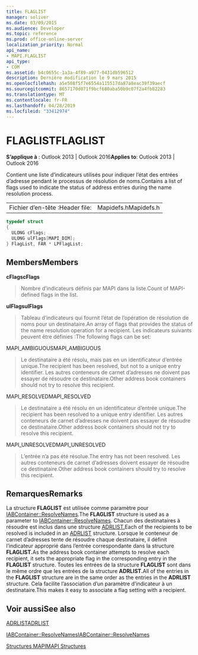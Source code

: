 ```yaml
---
title: FLAGLIST
manager: soliver
ms.date: 03/09/2015
ms.audience: Developer
ms.topic: reference
ms.prod: office-online-server
localization_priority: Normal
api_name:
- MAPI.FLAGLIST
api_type:
- COM
ms.assetid: b4c0655c-1a3a-4f89-a977-0431db596512
description: Dernière modification le 9 mars 2015
ms.openlocfilehash: a5e508f5f7e6554a115517da87a8eac39f39aecf
ms.sourcegitcommit: 8657170d071f9bcf680aba50b9c07f2a4fb82283
ms.translationtype: MT
ms.contentlocale: fr-FR
ms.lasthandoff: 04/28/2019
ms.locfileid: "33412974"
---
```

# <a name="flaglist"></a><span data-ttu-id="03aae-103">FLAGLIST</span><span class="sxs-lookup"><span data-stu-id="03aae-103">FLAGLIST</span></span>

  
  
<span data-ttu-id="03aae-104">**S’applique à** : Outlook 2013 | Outlook 2016</span><span class="sxs-lookup"><span data-stu-id="03aae-104">**Applies to**: Outlook 2013 | Outlook 2016</span></span> 
  
<span data-ttu-id="03aae-105">Contient une liste d’indicateurs utilisés pour indiquer l’état des entrées d’adresse pendant le processus de résolution de noms.</span><span class="sxs-lookup"><span data-stu-id="03aae-105">Contains a list of flags used to indicate the status of address entries during the name resolution process.</span></span>
  
|||
|:-----|:-----|
|<span data-ttu-id="03aae-106">Fichier d’en-tête :</span><span class="sxs-lookup"><span data-stu-id="03aae-106">Header file:</span></span>  <br/> |<span data-ttu-id="03aae-107">Mapidefs.h</span><span class="sxs-lookup"><span data-stu-id="03aae-107">Mapidefs.h</span></span>  <br/> |
   
```cpp
typedef struct
{
  ULONG cFlags;
  ULONG ulFlags[MAPI_DIM];
} FlagList, FAR * LPFlagList;

```

## <a name="members"></a><span data-ttu-id="03aae-108">Members</span><span class="sxs-lookup"><span data-stu-id="03aae-108">Members</span></span>

 <span data-ttu-id="03aae-109">**cFlags**</span><span class="sxs-lookup"><span data-stu-id="03aae-109">**cFlags**</span></span>
  
> <span data-ttu-id="03aae-110">Nombre d’indicateurs définis par MAPI dans la liste.</span><span class="sxs-lookup"><span data-stu-id="03aae-110">Count of MAPI-defined flags in the list.</span></span>
    
 <span data-ttu-id="03aae-111">**ulFlags**</span><span class="sxs-lookup"><span data-stu-id="03aae-111">**ulFlags**</span></span>
  
> <span data-ttu-id="03aae-112">Tableau d’indicateurs qui fournit l’état de l’opération de résolution de noms pour un destinataire.</span><span class="sxs-lookup"><span data-stu-id="03aae-112">An array of flags that provides the status of the name resolution operation for a recipient.</span></span> <span data-ttu-id="03aae-113">Les indicateurs suivants peuvent être définies :</span><span class="sxs-lookup"><span data-stu-id="03aae-113">The following flags can be set:</span></span>
    
<span data-ttu-id="03aae-114">MAPI_AMBIGUOUS</span><span class="sxs-lookup"><span data-stu-id="03aae-114">MAPI_AMBIGUOUS</span></span> 
  
> <span data-ttu-id="03aae-115">Le destinataire a été résolu, mais pas en un identificateur d’entrée unique.</span><span class="sxs-lookup"><span data-stu-id="03aae-115">The recipient has been resolved, but not to a unique entry identifier.</span></span> <span data-ttu-id="03aae-116">Les autres conteneurs de carnet d’adresses ne doivent pas essayer de résoudre ce destinataire.</span><span class="sxs-lookup"><span data-stu-id="03aae-116">Other address book containers should not try to resolve this recipient.</span></span> 
    
<span data-ttu-id="03aae-117">MAPI_RESOLVED</span><span class="sxs-lookup"><span data-stu-id="03aae-117">MAPI_RESOLVED</span></span> 
  
> <span data-ttu-id="03aae-118">Le destinataire a été résolu en un identificateur d’entrée unique.</span><span class="sxs-lookup"><span data-stu-id="03aae-118">The recipient has been resolved to a unique entry identifier.</span></span> <span data-ttu-id="03aae-119">Les autres conteneurs de carnet d’adresses ne doivent pas essayer de résoudre ce destinataire.</span><span class="sxs-lookup"><span data-stu-id="03aae-119">Other address book containers should not try to resolve this recipient.</span></span> 
    
<span data-ttu-id="03aae-120">MAPI_UNRESOLVED</span><span class="sxs-lookup"><span data-stu-id="03aae-120">MAPI_UNRESOLVED</span></span> 
  
> <span data-ttu-id="03aae-121">L’entrée n’a pas été résolue.</span><span class="sxs-lookup"><span data-stu-id="03aae-121">The entry has not been resolved.</span></span> <span data-ttu-id="03aae-122">Les autres conteneurs de carnet d’adresses doivent essayer de résoudre ce destinataire.</span><span class="sxs-lookup"><span data-stu-id="03aae-122">Other address book containers should try to resolve this recipient.</span></span>
    
## <a name="remarks"></a><span data-ttu-id="03aae-123">Remarques</span><span class="sxs-lookup"><span data-stu-id="03aae-123">Remarks</span></span>

<span data-ttu-id="03aae-124">La structure **FLAGLIST** est utilisée comme paramètre pour [IABContainer::ResolveNames](iabcontainer-resolvenames.md).</span><span class="sxs-lookup"><span data-stu-id="03aae-124">The **FLAGLIST** structure is used as a parameter to [IABContainer::ResolveNames](iabcontainer-resolvenames.md).</span></span> <span data-ttu-id="03aae-125">Chacun des destinataires à résoudre est inclus dans une structure [ADRLIST.](adrlist.md)</span><span class="sxs-lookup"><span data-stu-id="03aae-125">Each of the recipients to be resolved is included in an [ADRLIST](adrlist.md) structure.</span></span> <span data-ttu-id="03aae-126">Lorsque le conteneur de carnet d’adresses tente de résoudre chaque destinataire, il définit l’indicateur approprié dans l’entrée correspondante dans la structure **FLAGLIST.**</span><span class="sxs-lookup"><span data-stu-id="03aae-126">As the address book container attempts to resolve each recipient, it sets the appropriate flag in the corresponding entry in the **FLAGLIST** structure.</span></span> <span data-ttu-id="03aae-127">Toutes les entrées de la structure **FLAGLIST** sont dans le même ordre que les entrées de la structure **ADRLIST.**</span><span class="sxs-lookup"><span data-stu-id="03aae-127">All of the entries in the **FLAGLIST** structure are in the same order as the entries in the **ADRLIST** structure.</span></span> <span data-ttu-id="03aae-128">Cela facilite l’association d’un paramètre d’indicateur à un destinataire.</span><span class="sxs-lookup"><span data-stu-id="03aae-128">This makes it easy to associate a flag setting with a recipient.</span></span> 
  
## <a name="see-also"></a><span data-ttu-id="03aae-129">Voir aussi</span><span class="sxs-lookup"><span data-stu-id="03aae-129">See also</span></span>



[<span data-ttu-id="03aae-130">ADRLIST</span><span class="sxs-lookup"><span data-stu-id="03aae-130">ADRLIST</span></span>](adrlist.md)
  
[<span data-ttu-id="03aae-131">IABContainer::ResolveNames</span><span class="sxs-lookup"><span data-stu-id="03aae-131">IABContainer::ResolveNames</span></span>](iabcontainer-resolvenames.md)


[<span data-ttu-id="03aae-132">Structures MAPI</span><span class="sxs-lookup"><span data-stu-id="03aae-132">MAPI Structures</span></span>](mapi-structures.md)

